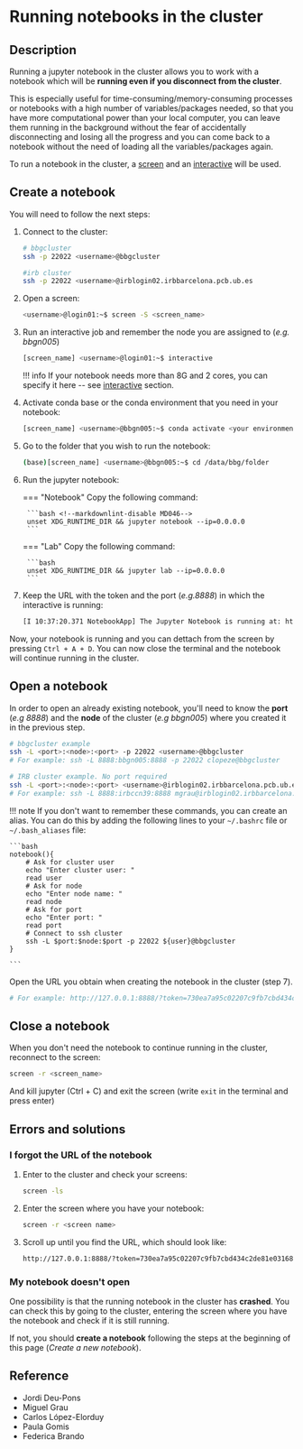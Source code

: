 # Running notebooks in the cluster

## Description

Running a jupyter notebook in the cluster allows you to work with a notebook which will
be **running even if you disconnect from the cluster**.

This is especially useful for time-consuming/memory-consuming processes or notebooks with a high number of
variables/packages needed, so that you have more computational power than your local computer, you can leave them
running in the background without the fear of accidentally disconnecting and losing all the progress and you can come
back to a notebook without the need of loading all the variables/packages again.

To run a notebook in the cluster, a [screen](Screen.md) and an [interactive](Interactive.md) will be used.

## Create a notebook

You will need to follow the next steps:

1. Connect to the cluster:

    ```bash
    # bbgcluster
    ssh -p 22022 <username>@bbgcluster

    #irb cluster
    ssh -p 22022 <username>@irblogin02.irbbarcelona.pcb.ub.es
    ```

2. Open a screen:

    ```bash
    <username>@login01:~$ screen -S <screen_name>
    ```

3. Run an interactive job and remember the node you are assigned to (_e.g. bbgn005_)

    ```bash
    [screen_name] <username>@login01:~$ interactive
    ```

    !!! info
        If your notebook needs more than 8G and 2 cores, you can specify it here --
        see [interactive](Interactive.md) section.

4. Activate conda base or the conda environment that you need in your notebook:

    ```bash
    [screen_name] <username>@bbgn005:~$ conda activate <your environment>
    ```

5. Go to the folder that you wish to run the notebook:

    ```bash
    (base)[screen_name] <username>@bbgn005:~$ cd /data/bbg/folder
    ```

6. Run the jupyter notebook:

    === "Notebook"
        Copy the following command:

        ```bash <!--markdownlint-disable MD046-->
        unset XDG_RUNTIME_DIR && jupyter notebook --ip=0.0.0.0
        ```
    === "Lab"
        Copy the following command:

        ```bash
        unset XDG_RUNTIME_DIR && jupyter lab --ip=0.0.0.0
        ```

7. Keep the URL with the token and the port (_e.g.8888_) in which the interactive is running:

    ```bash
    [I 10:37:20.371 NotebookApp] The Jupyter Notebook is running at: http://127.0.0.1:8888/?token=730ea7a95c02207c9fb7cbd434c2de81e03168845d42c23c
    ```

Now, your notebook is running and you can dettach from the screen by pressing `Ctrl + A + D`. You can now close the
terminal and the notebook will continue running in the cluster.

## Open a notebook

In order to open an already existing notebook, you'll need to know the **port** (_e.g 8888_) and the **node** of
the cluster (_e.g bbgn005_) where you created it in the previous step.

```bash
# bbgcluster example
ssh -L <port>:<node>:<port> -p 22022 <username>@bbgcluster
# For example: ssh -L 8888:bbgn005:8888 -p 22022 clopeze@bbgcluster

# IRB cluster example. No port required
ssh -L <port>:<node>:<port> <username>@irblogin02.irbbarcelona.pcb.ub.es
# For example: ssh -L 8888:irbccn39:8888 mgrau@irblogin02.irbbarcelona.pcb.ub.es
```

!!! note
    If you don't want to remember these commands, you can create an alias.
    You can do this by adding the following lines to your `~/.bashrc` file or `~/.bash_aliases` file:

    ```bash
    notebook(){
        # Ask for cluster user
        echo "Enter cluster user: "
        read user
        # Ask for node
        echo "Enter node name: "
        read node
        # Ask for port
        echo "Enter port: "
        read port
        # Connect to ssh cluster
        ssh -L $port:$node:$port -p 22022 ${user}@bbgcluster
    }

    ```

Open the URL you obtain when creating the notebook in the cluster (step 7).

```bash
# For example: http://127.0.0.1:8888/?token=730ea7a95c02207c9fb7cbd434c2de81e03168845d42c23c
```

## Close a notebook

When you don't need the notebook to continue running in the cluster, reconnect to the screen:

```bash
screen -r <screen_name>
```

And kill jupyter (Ctrl + C) and exit the screen (write `exit` in the terminal and press enter)

## Errors and solutions

### I forgot the URL of the notebook

1. Enter to the cluster and check your screens:

    ```bash
    screen -ls
    ```

2. Enter the screen where you have your notebook:

    ```bash
    screen -r <screen name>
    ```

3. Scroll up until you find the URL, which should look like:

    ```bash
    http://127.0.0.1:8888/?token=730ea7a95c02207c9fb7cbd434c2de81e03168845d42c23c
    ```

### My notebook doesn't open

One possibility is that the running notebook in the cluster has **crashed**. You can check this by going to the cluster,
entering the screen where you have the notebook and check if it is still running.

If not, you should **create a notebook** following the steps at the beginning of this page (_Create a new notebook_).

## Reference

- Jordi Deu-Pons
- Miguel Grau
- Carlos López-Elorduy
- Paula Gomis
- Federica Brando
